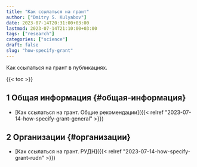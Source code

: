 ```yaml
---
title: "Как ссылаться на грант"
author: ["Dmitry S. Kulyabov"]
date: 2023-07-14T20:31:00+03:00
lastmod: 2023-07-14T21:10:00+03:00
tags: ["research"]
categories: ["science"]
draft: false
slug: "how-specify-grant"
---
```


Как ссылаться на грант в публикациях.

<!--more-->

{{< toc >}}


## <span class="section-num">1</span> Общая информация {#общая-информация}

-   [Как ссылаться на грант. Общие рекомендации]({{< relref "2023-07-14-how-specify-grant-general" >}})


## <span class="section-num">2</span> Организации {#организации}

-   [Как ссылаться на грант. РУДН]({{< relref "2023-07-14-how-specify-grant-rudn" >}})
